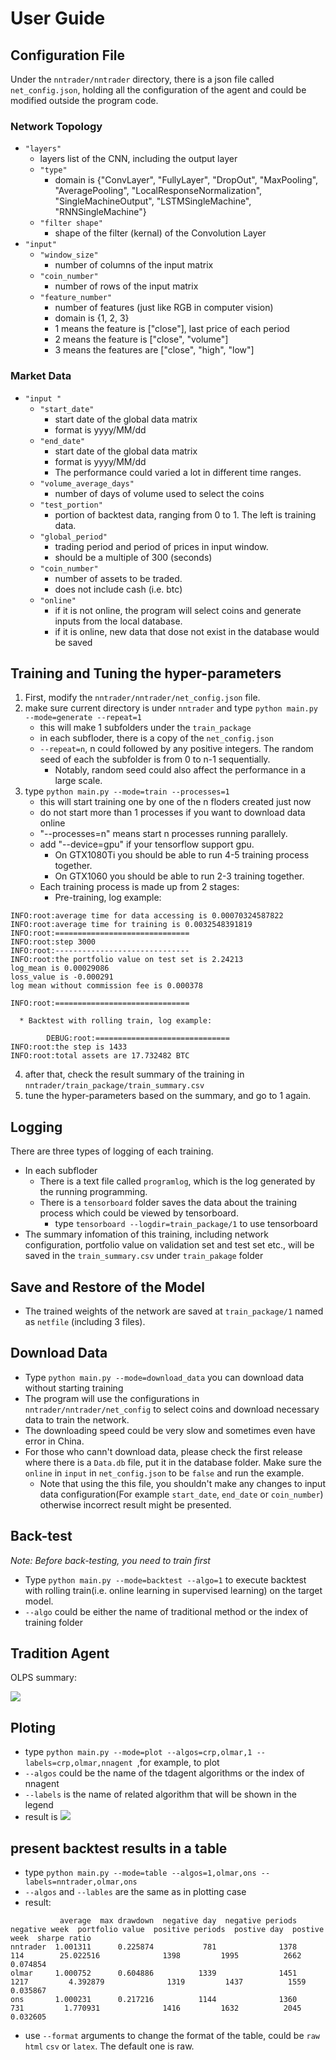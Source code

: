 # User Guide
## Configuration File
Under the `nntrader/nntrader` directory, there is a json file called `net_config.json`,
 holding all the configuration of the agent and could be modified outside the program code.
### Network Topology
* `"layers"`
    * layers list of the CNN, including the output layer
    * `"type"`
        * domain is {"ConvLayer", "FullyLayer", "DropOut", "MaxPooling",
        "AveragePooling", "LocalResponseNormalization", "SingleMachineOutput",
        "LSTMSingleMachine", "RNNSingleMachine"}
    * `"filter shape"`
        * shape of the filter (kernal) of the Convolution Layer
* `"input"`
    * `"window_size"`
        * number of columns of the input matrix
    * `"coin_number"`
        * number of rows of the input matrix
    * `"feature_number"`
        * number of features (just like RGB in computer vision)
        * domain is {1, 2, 3}
        * 1 means the feature is ["close"], last price of each period
        * 2 means the feature is ["close", "volume"]
        * 3 means the features are ["close", "high", "low"]

### Market Data
* `"input "`
    * `"start_date"`
        * start date of the global data matrix
        * format is yyyy/MM/dd
    * `"end_date"`
        * start date of the global data matrix
        * format is yyyy/MM/dd
        * The performance could varied a lot in different time ranges.
    * `"volume_average_days"`
        * number of days of volume used to select the coins
    * `"test_portion"`
        * portion of backtest data, ranging from 0 to 1. The left is training data.
    * `"global_period"`
        * trading period and period of prices in input window.
        * should be a multiple of 300 (seconds)
    * `"coin_number"`
        * number of assets to be traded.
        * does not include cash (i.e. btc)
    * `"online"`
        * if it is not online, the program will select coins and generate inputs
        from the local database.
        * if it is online, new data that dose not exist in the database would be saved

## Training and Tuning the hyper-parameters
1. First, modify the `nntrader/nntrader/net_config.json` file.
2. make sure current directory is under `nntrader` and type `python main.py --mode=generate --repeat=1`
    * this will make 1 subfolders under the `train_package`
    * in each subfloder, there is a copy of the `net_config.json`
    * `--repeat=n`, n could followed by any positive integers. The random seed of each the subfolder is from 0 to n-1 sequentially.
      * Notably, random seed could also affect the performance in a large scale.
3. type `python main.py --mode=train --processes=1`
    * this will start training one by one of the n floders created just now
    * do not start more than 1 processes if you want to download data online
    * "--processes=n" means start n processes running parallely.
    * add "--device=gpu" if your tensorflow support gpu.
      * On GTX1080Ti you should be able to run 4-5 training process together.
      * On GTX1060 you should be able to run 2-3 training together.
    * Each training process is made up from 2 stages:
      * Pre-training, log example:
      
      
```
INFO:root:average time for data accessing is 0.00070324587822
INFO:root:average time for training is 0.0032548391819
INFO:root:==============================
INFO:root:step 3000
INFO:root:------------------------------
INFO:root:the portfolio value on test set is 2.24213
log_mean is 0.00029086
loss_value is -0.000291
log mean without commission fee is 0.000378

INFO:root:==============================

```
        
        
      * Backtest with rolling train, log example:
```
        DEBUG:root:==============================
INFO:root:the step is 1433
INFO:root:total assets are 17.732482 BTC
```
4. after that, check the result summary of the training in `nntrader/train_package/train_summary.csv`
5. tune the hyper-parameters based on the summary, and go to 1 again.

## Logging
There are three types of logging of each training.
* In each subfloder
    * There is a text file called `programlog`, which is the log generated by the running programming.
    * There is a `tensorboard` folder saves the data about the training process which could be viewed by tensorboard.
        * type `tensorboard --logdir=train_package/1` to use tensorboard
* The summary infomation of this training, including network configuration, portfolio value on validation set and test set etc., will be saved in the `train_summary.csv` under `train_pakage` folder

## Save and Restore of the Model
* The trained weights of the network are saved at `train_package/1` named as `netfile` (including 3 files). 

## Download Data
* Type `python main.py --mode=download_data` you can download data without starting training
* The program will use the configurations in `nntrader/nntrader/net_config` to select coins and
  download necessary data to train the network.
* The downloading speed could be very slow and sometimes even have error in China.
* For those who cann't download data, please check the first release where there is a `Data.db` file, put it in the database folder. Make sure the `online` in `input` in `net_config.json` to be `false` and run the example.
  * Note that using the this file, you shouldn't make any changes to input data configuration(For example `start_date`, `end_date` or `coin_number`) otherwise incorrect result might be presented.
  
## Back-test
*Note: Before back-testing, you need to train first*
* Type `python main.py --mode=backtest --algo=1` to execute
backtest with rolling train(i.e. online learning in supervised learning)
on the target model.
* `--algo` could be either the name of traditional method or the index of training folder

## Tradition Agent
OLPS summary:

![](https://github.com/DexHunter/nntrader/blob/dev/images/olps_algo.png)

## Ploting
* type `python main.py --mode=plot --algos=crp,olmar,1 --labels=crp,olmar,nnagent
`,for example, to plot
* `--algos` could be the name of the tdagent algorithms or
the index of nnagent
* `--labels` is the name of related algorithm that will be shown in the legend
* result is
![](http://static.zybuluo.com/rooftrellen/u75egf9roy9c2sju48v6uu6o/result.png)

## present backtest results in a table
* type `python main.py --mode=table --algos=1,olmar,ons --labels=nntrader,olmar,ons`
* `--algos` and `--lables` are the same as in plotting case
* result:
```
           average  max drawdown  negative day  negative periods  negative week  portfolio value  positive periods  postive day  postive week  sharpe ratio
nntrader  1.001311      0.225874           781              1378            114        25.022516              1398         1995          2662      0.074854
olmar     1.000752      0.604886          1339              1451           1217         4.392879              1319         1437          1559      0.035867
ons       1.000231      0.217216          1144              1360            731         1.770931              1416         1632          2045      0.032605

```
* use `--format` arguments to change the format of the table,
 could be `raw` `html` `csv` or `latex`. The default one is raw.
